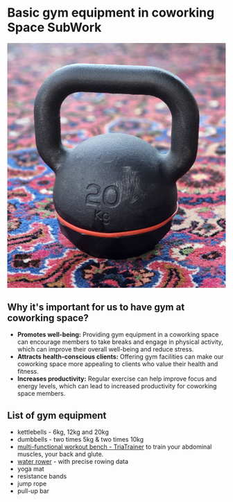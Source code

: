 # Basic gym equipment in coworking Space SubWork

![img](./pics/gym_kettlebell.png)

Why it's important for us to have gym at coworking space?
---

- **Promotes well-being:** Providing gym equipment in a coworking space can encourage members to take breaks and engage in physical activity, which can improve their overall well-being and reduce stress.
- **Attracts health-conscious clients:** Offering gym facilities can make our coworking space more appealing to clients who value their health and fitness.
- **Increases productivity:** Regular exercise can help improve focus and energy levels, which can lead to increased productivity for coworking space members.

List of gym equipment
---
- kettlebells - 6kg, 12kg and 20kg
- dumbbells - two times 5kg & two times 10kg
- [multi-functional workout bench - TriaTrainer](https://www.nohrd.com/us/triatrainer/) to train your abdominal muscles, your back and glute.
- [water rower](https://www.nohrd.com/us/waterrower-performance/) - with precise rowing data
- yoga mat
- resistance bands
- jump rope
- pull-up bar